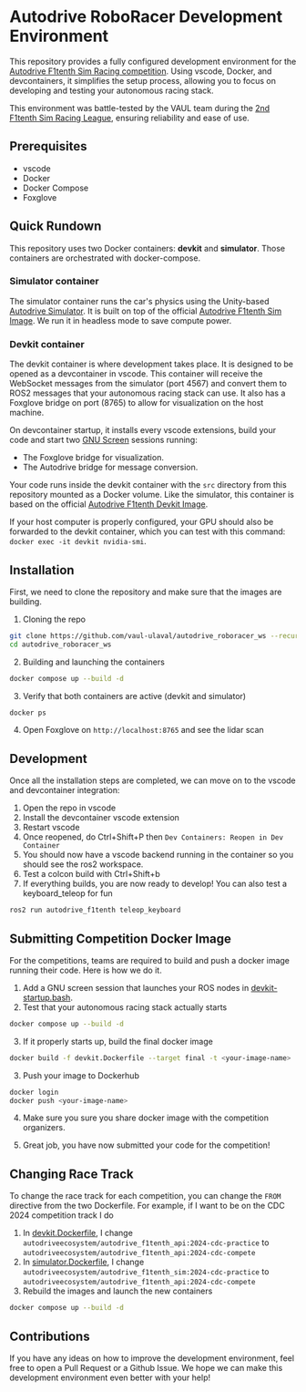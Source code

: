 # Autodrive RoboRacer Development Environment

This repository provides a fully configured development environment for the [Autodrive F1tenth Sim Racing competition](https://github.com/AutoDRIVE-Ecosystem/AutoDRIVE-F1TENTH-Sim-Racing/). Using vscode, Docker, and devcontainers, it simplifies the setup process, allowing you to focus on developing and testing your autonomous racing stack.

This environment was battle-tested by the VAUL team during the [2nd F1tenth Sim Racing League](https://autodrive-ecosystem.github.io/competitions/f1tenth-sim-racing-cdc-2024/), ensuring reliability and ease of use.

## Prerequisites

- vscode
- Docker
- Docker Compose
- Foxglove

## Quick Rundown

This repository uses two Docker containers: **devkit** and **simulator**. Those containers are orchestrated with docker-compose.

### Simulator container

The simulator container runs the car's physics using the Unity-based [Autodrive Simulator](https://github.com/AutoDRIVE-Ecosystem/AutoDRIVE/tree/AutoDRIVE-Simulator). It is built on top of the official [Autodrive F1tenth Sim Image](https://hub.docker.com/r/autodriveecosystem/autodrive_f1tenth_sim). We run it in headless mode to save compute power.

### Devkit container

The devkit container is where development takes place. It is designed to be opened as a devcontainer in vscode. This container will receive the WebSocket messages from the simulator (port 4567) and convert them to ROS2 messages that your autonomous racing stack can use. It also has a Foxglove bridge on port (8765) to allow for visualization on the host machine.

On devcontainer startup, it installs every vscode extensions, build your code and start two [GNU Screen](https://www.gnu.org/software/screen/) sessions running:

- The Foxglove bridge for visualization.
- The Autodrive bridge for message conversion.

Your code runs inside the devkit container with the `src` directory from this repository mounted as a Docker volume. Like the simulator, this container is based on the official [Autodrive F1tenth Devkit Image](https://hub.docker.com/r/autodriveecosystem/autodrive_f1tenth_api).

If your host computer is properly configured, your GPU should also be forwarded to the devkit container, which you can test with this command: `docker exec -it devkit nvidia-smi`.

## Installation

First, we need to clone the repository and make sure that the images are building.

1. Cloning the repo

```bash
git clone https://github.com/vaul-ulaval/autodrive_roboracer_ws --recurse-submodules
cd autodrive_roboracer_ws
```

2. Building and launching the containers

```bash
docker compose up --build -d
```

3. Verify that both containers are active (devkit and simulator)

```bash
docker ps
```

4. Open Foxglove on `http://localhost:8765` and see the lidar scan

## Development

Once all the installation steps are completed, we can move on to the vscode and devcontainer integration:

1. Open the repo in vscode
2. Install the devcontainer vscode extension
3. Restart vscode
4. Once reopened, do Ctrl+Shift+P then `Dev Containers: Reopen in Dev Container`
5. You should now have a vscode backend running in the container so you should see the ros2 workspace.
6. Test a colcon build with Ctrl+Shift+b
7. If everything builds, you are now ready to develop! You can also test a keyboard_teleop for fun

```bash
ros2 run autodrive_f1tenth teleop_keyboard
```

## Submitting Competition Docker Image

For the competitions, teams are required to build and push a docker image running their code. Here is how we do it.

1. Add a GNU screen session that launches your ROS nodes in [devkit-startup.bash](./devkit-startup.bash).
2. Test that your autonomous racing stack actually starts

```bash
docker compose up --build -d
```

3. If it properly starts up, build the final docker image

```bash
docker build -f devkit.Dockerfile --target final -t <your-image-name> .
```

3. Push your image to Dockerhub

```bash
docker login
docker push <your-image-name>
```

4. Make sure you sure you share docker image with the competition organizers.

5. Great job, you have now submitted your code for the competition!

## Changing Race Track

To change the race track for each competition, you can change the `FROM` directive from the two Dockerfile. For example, if I want to be on the CDC 2024 competition track I do

1. In [devkit.Dockerfile](./devkit.Dockerfile), I change `autodriveecosystem/autodrive_f1tenth_api:2024-cdc-practice` to `autodriveecosystem/autodrive_f1tenth_api:2024-cdc-compete`
2. In [simulator.Dockerfile](./devkit.Dockerfile), I change `autodriveecosystem/autodrive_f1tenth_sim:2024-cdc-practice` to `autodriveecosystem/autodrive_f1tenth_api:2024-cdc-compete`
3. Rebuild the images and launch the new containers

```bash
docker compose up --build -d
```

## Contributions

If you have any ideas on how to improve the development environment, feel free to open a Pull Request or a Github Issue. We hope we can make this development environment even better with your help!

